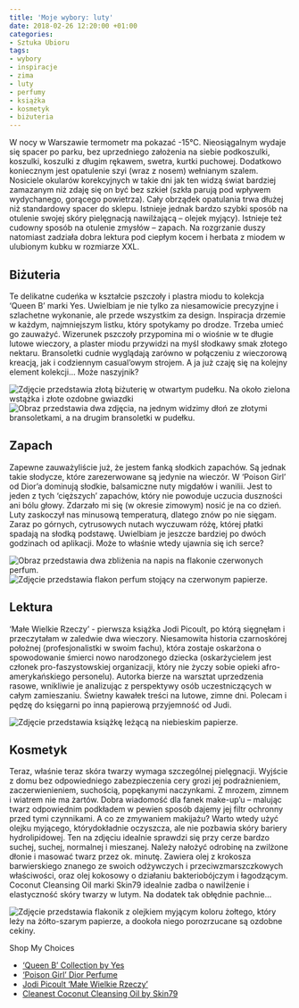 ```yaml
---
title: 'Moje wybory: luty'
date: 2018-02-26 12:20:00 +01:00
categories:
- Sztuka Ubioru
tags:
- wybory
- inspiracje
- zima
- luty
- perfumy
- książka
- kosmetyk
- biżuteria
---
```


<olela-narrative>
W nocy w Warszawie termometr ma pokazać -15°C. Nieosiągalnym wydaje się spacer po parku, bez uprzedniego założenia na siebie podkoszulki, koszulki, koszulki z długim rękawem, swetra, kurtki puchowej. Dodatkowo koniecznym jest opatulenie szyi (wraz z nosem) wełnianym szalem. Nosiciele okularów korekcyjnych w takie dni jak ten widzą świat bardziej zamazanym niż zdaję się on być bez szkieł (szkła parują pod wpływem wydychanego, gorącego powietrza). Cały obrządek opatulania trwa dłużej niż standardowy spacer do sklepu. Istnieje jednak bardzo szybki sposób na otulenie swojej skóry pielęgnacją nawilżającą – olejek myjący). Istnieje też cudowny sposób na otulenie zmysłów – zapach. Na rozgrzanie duszy natomiast zadziała dobra lektura pod ciepłym kocem i herbata z miodem w ulubionym kubku w rozmiarze XXL.
</olela-narrative>

## Biżuteria

Te delikatne cudeńka w kształcie pszczoły i plastra miodu to kolekcja ‘Queen B’ marki Yes. Uwielbiam je nie tylko za niesamowicie precyzyjne i szlachetne wykonanie, ale przede wszystkim za design. Inspiracja drzemie w każdym, najmniejszym listku, który spotykamy po drodze. Trzeba umieć go zauważyć. Wizerunek pszczoły przypomina mi o wiośnie w te długie lutowe wieczory, a plaster miodu przywidzi na myśl słodkawy smak złotego nektaru. Bransoletki cudnie wyglądają zarówno w połączeniu z wieczorową kreacją, jak i codziennym casual’owym strojem. A  ja już czaję się na kolejny element kolekcji… Może naszyjnik?

![Zdjęcie przedstawia złotą biżuterię w otwartym pudełku. Na około zielona wstążka i złote ozdobne gwiazdki](https://assets0.ello.co/uploads/asset/attachment/7228043/ello-optimized-6d4c08d7.jpg)
![Obraz przedstawia dwa zdjęcia, na jednym widzimy dłoń ze złotymi bransoletkami, a na drugim bransoletki w pudełku.](https://assets2.ello.co/uploads/asset/attachment/7228045/ello-optimized-e6371a95.jpg)

## Zapach

Zapewne zauważyliście już, że jestem fanką słodkich zapachów. Są jednak takie słodycze, które zarezerwowane są jedynie na wieczór. W ‘Poison Girl’ od Dior’a dominują słodkie, balsamiczne nuty migdałów i wanilii. Jest to jeden z tych ‘cięższych’ zapachów, który nie powoduje uczucia duszności ani bólu głowy. Zdarzało mi się (w okresie zimowym) nosić je na co dzień. Luty zaskoczył nas minusową temperaturą, dlatego znów po nie sięgam. Zaraz po górnych, cytrusowych nutach wyczuwam różę, której płatki spadają na słodką podstawę. Uwielbiam je jeszcze bardziej po dwóch godzinach od aplikacji. Może to właśnie wtedy ujawnia się ich serce?

![Obraz przedstawia dwa zbliżenia na napis na flakonie czerwonych perfum.](https://assets2.ello.co/uploads/asset/attachment/7228048/ello-optimized-edd90f04.jpg)
![Zdjęcie przedstawia flakon perfum stojący na czerwonym papierze.](https://assets2.ello.co/uploads/asset/attachment/7228050/ello-optimized-cd1e49aa.jpg)

## Lektura

‘Małe Wielkie Rzeczy’ - pierwsza książka Jodi Picoult, po którą sięgnęłam i przeczytałam w zaledwie dwa wieczory. Niesamowita historia czarnoskórej położnej (profesjonalistki w swoim fachu), która zostaje oskarżona o spowodowanie śmierci nowo narodzonego dziecka (oskarżycielem jest członek pro-faszystowskiej organizacji, który nie życzy sobie opieki afro-amerykańskiego personelu). Autorka bierze na warsztat uprzedzenia rasowe, wnikliwie je analizując z perspektywy osób uczestniczących w całym zamieszaniu. Świetny kawałek treści na lutowe, zimne dni. Polecam i pędzę do księgarni po inną papierową przyjemność od Judi.

![Zdjęcie przedstawia książkę leżącą na niebieskim papierze.](https://assets0.ello.co/uploads/asset/attachment/7228054/ello-optimized-3709e2a3.jpg)

## Kosmetyk

Teraz, właśnie teraz skóra twarzy wymaga szczególnej pielęgnacji. Wyjście z domu bez odpowiedniego zabezpieczenia cery grozi jej podrażnieniem, zaczerwienieniem, suchością, popękanymi naczynkami. Z mrozem, zimnem i wiatrem nie ma żartów. Dobra wiadomość dla fanek make-up’u – malując twarz odpowiednim podkładem w pewien sposób dajemy jej filtr ochronny przed tymi czynnikami. A co ze zmywaniem makijażu? Warto wtedy użyć olejku myjącego, którydokładnie oczyszcza, ale nie pozbawia skóry bariery hydrolipidowej. Ten na zdjęciu idealnie sprawdzi się przy cerze bardzo suchej, suchej, normalnej i mieszanej. Należy nałożyć odrobinę na zwilżone dłonie i masować twarz przez ok. minutę. Zawiera olej z krokosza barwierskiego znanego ze swoich odżywczych i przeciwzmarszczkowych właściwości, oraz olej kokosowy o działaniu bakteriobójczym i łagodzącym. Coconut Cleansing Oil marki Skin79 idealnie zadba o nawilżenie i elastyczność skóry twarzy w lutym. Na dodatek tak obłędnie pachnie… 

![Zdjęcie przedstawia flakonik z olejkiem myjącym koloru żołtego, który leży na żółto-szarym papierze, a dookoła niego porozrzucane są ozdobne cekiny.](https://assets2.ello.co/uploads/asset/attachment/7228056/ello-optimized-66a8b23b.jpg)

Shop My Choices
* [‘Queen B’ Collection by Yes](http://yes.pl/bizuteria?kolekcja=queen-b)
* [‘Poison Girl’ Dior Perfume](https://www.iperfumy.pl/dior/poison-girl-woda-perfumowana-dla-kobiet/)
* [Jodi Picoult ‘Małe Wielkie Rzeczy’](http://www.taniaksiazka.pl/male-wielkie-rzeczy-jodi-picoult-p-843351.html)
* [Cleanest Coconut Cleansing Oil by Skin79](https://skin79-sklep.pl/73949-skin79-cleanest-coconut-cleansing-oil---150-ml.)